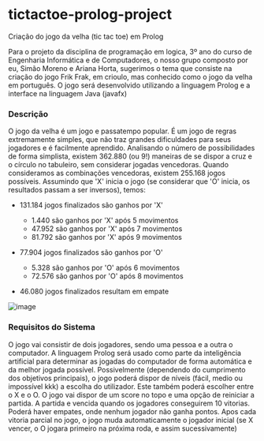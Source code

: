 # tictactoe-prolog-project
Criação do jogo da velha (tic tac toe) em Prolog

Para o projeto da disciplina de programação em logica, 3º ano do curso de Engenharia Informática e de 
Computadores, o nosso grupo composto por eu, Simão Moreno e Ariana Horta, sugerimos o tema que consiste 
na criação do jogo Frik Frak, em crioulo, mas conhecido como o jogo da velha em português. O jogo será 
desenvolvido utilizando a linguagem Prolog e a interface na linguagem Java (javafx)

<h3> Descrição </h3>
O jogo da velha é um jogo e passatempo popular. É um jogo de regras extremamente simples, que não traz 
grandes dificuldades para seus jogadores e é facilmente aprendido. Analisando o número de possibilidades de forma 
simplista, existem 362.880 (ou 9!) maneiras de se dispor a cruz e o círculo no tabuleiro, sem considerar jogadas 
vencedoras. Quando consideramos as combinações vencedoras, existem 255.168 jogos possíveis. Assumindo que 
'X' inicia o jogo (se considerar que 'O' inicia, os resultados passam a ser inversos), temos:

- 131.184 jogos finalizados são ganhos por 'X'
  - 1.440 são ganhos por 'X' após 5 movimentos
  - 47.952 são ganhos por 'X' após 7 movimentos
  - 81.792 são ganhos por 'X' após 9 movimentos

- 77.904 jogos finalizados são ganhos por 'O'
  - 5.328 são ganhos por 'O' após 6 movimentos
  - 72.576 são ganhos por 'O' após 8 movimentos

- 46.080 jogos finalizados resultam em empate

![image](https://user-images.githubusercontent.com/49438293/132966629-cb9415a2-ae81-4b4a-8df8-00f75c0dfd19.png)

<h3> Requisitos do Sistema </h3>

O jogo vai consistir de dois jogadores, sendo uma pessoa e a outra o computador. A linguagem Prolog será usado 
como parte da inteligência artificial para determinar as jogadas do computador de forma automática e da melhor 
jogada possível. Possivelmente (dependendo do cumprimento dos objetivos principais), o jogo poderá dispor de 
níveis (fácil, medio ou impossível kkk) a escolha do utilizador. Este também poderá escolher entre o X e o O. O 
jogo vai dispor de um score no topo e uma opção de reiniciar a partida. A partida e vencida quando os jogadores 
conseguirem 10 vitorias. Poderá haver empates, onde nenhum jogador não ganha pontos. Apos cada vitoria parcial 
no jogo, o jogo muda automaticamente o jogador inicial (se X vencer, o O jogara primeiro na próxima roda, e assim 
sucessivamente)

